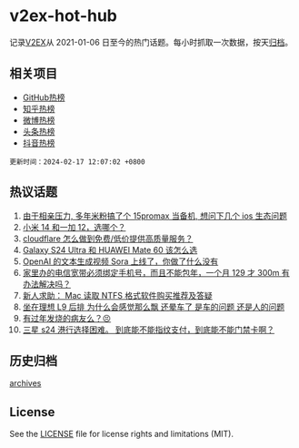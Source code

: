 # v2ex-hot-hub

 记录[V2EX](https://www.v2ex.com/)从 2021-01-06 日至今的热门话题。每小时抓取一次数据，按天[归档](archives)。
 
 ## 相关项目

- [GitHub热榜](https://github.com/it985/github-hot-hub)
- [知乎热榜](https://github.com/it985/zhihu-hot-hub)
- [微博热榜](https://github.com/it985/weibo-hot-hub)
- [头条热榜](https://github.com/it985/toutiao-hot-hub)
- [抖音热榜](https://github.com/it985/douyin-hot-hub)


 `更新时间：2024-02-17 12:07:02 +0800`

## 热议话题

1. [由于相亲压力, 多年米粉搞了个 15promax 当备机, 想问下几个 ios 生态问题](https://www.v2ex.com/t/1015873)
1. [小米 14 和一加 12，选哪个？](https://www.v2ex.com/t/1015854)
1. [cloudflare 怎么做到免费/低价提供高质量服务？](https://www.v2ex.com/t/1015855)
1. [Galaxy S24 Ultra 和 HUAWEI Mate 60 该怎么选](https://www.v2ex.com/t/1015931)
1. [OpenAI 的文本生成视频 Sora 上线了，你做了什么没有](https://www.v2ex.com/t/1015842)
1. [家里办的电信宽带必须绑定手机号，而且不能包年，一个月 129 才 300m 有办法解决吗？](https://www.v2ex.com/t/1015840)
1. [新人求助： Mac 读取 NTFS 格式软件购买推荐及答疑](https://www.v2ex.com/t/1015927)
1. [坐在理想 L9 后排 为什么会感觉那么飘 还晕车了 是车的问题 还是人的问题](https://www.v2ex.com/t/1015831)
1. [有过年发烧的病友么？😣](https://www.v2ex.com/t/1015864)
1. [三星 s24 港行选择困难。 到底能不能指纹支付，到底能不能门禁卡啊？](https://www.v2ex.com/t/1015862)

## 历史归档

[archives](archives)

## License

See the [LICENSE](LICENSE) file for license rights and limitations (MIT).
